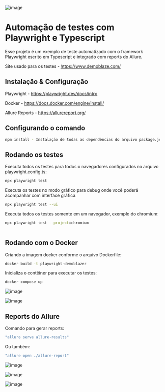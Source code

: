 
![image](https://github.com/user-attachments/assets/5818d584-299f-48b8-81a8-c578bc0bf9ac)



# Automação de testes com Playwright e Typescript

Esse projeto é um exemplo de teste automatizado com o framework Playwright escrito em Typescript e integrado com reports do Allure.

Site usado para os testes - https://www.demoblaze.com/

## Instalação & Configuração


Playwright - https://playwright.dev/docs/intro

Docker - https://docs.docker.com/engine/install/

Allure Reports - https://allurereport.org/

## Configurando o comando 
```bash
npm install - Instalação de todas as dependências do arquivo package.json
```

## Rodando os testes

Executa todos os testes para todos o navegadores configurados no arquivo playwright.config.ts:

```bash
npx playwright test
```

Executa os testes no modo gráfico para debug onde você poderá acompanhar com interface gráfica:

```bash
npx playwright test --ui 
```

Executa todos os testes somente em um navegador, exemplo do chromium:

```bash
npx playwright test --project=chromium
 
```
## Rodando com o Docker

Criando a imagem docker conforme o arquivo Dockerfile:

```bash
docker build -t playwright-demoblazer
```

Inicializa o contêiner para executar os testes:

```bash
docker compose up
```

![image](https://github.com/user-attachments/assets/63f2f8fa-d848-42c3-8221-44bdddd50544)

![image](https://github.com/user-attachments/assets/b933c24c-3bc4-4ea5-a49a-9a03fa6e8b4f)



## Reports do Allure

Comando para gerar reports:

```bash
"allure serve allure-results"
```
Ou também:

```bash
"allure open ./allure-report"
```

![image](https://github.com/user-attachments/assets/6df64e8e-d5e5-42da-9d0d-b124ab7a8437)

![image](https://github.com/user-attachments/assets/558de6e7-c6d0-4807-8ddf-e5c3d2a5516f)

![image](https://github.com/user-attachments/assets/16fe0ec4-1332-4ab6-bf5f-f6b45f289df4)

